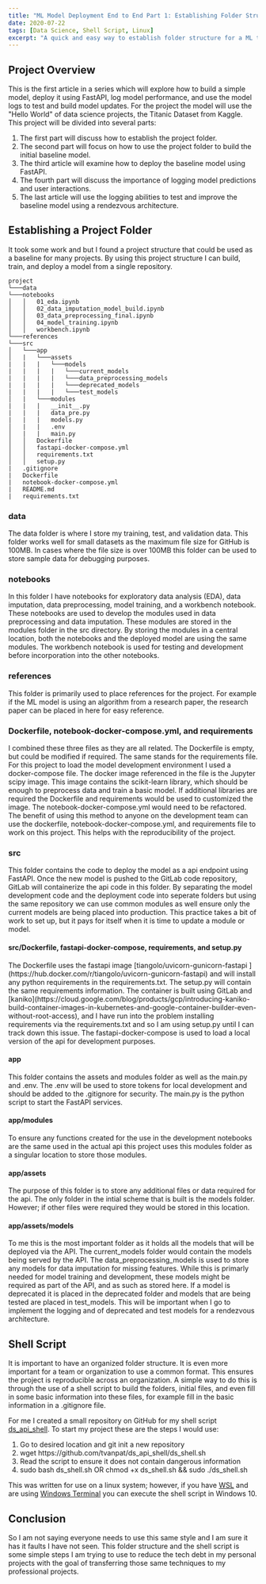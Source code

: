 ```yaml
---
title: "ML Model Deployment End to End Part 1: Establishing Folder Structure"
date: 2020-07-22
tags: [Data Science, Shell Script, Linux]
excerpt: "A quick and easy way to establish folder structure for a ML training and deployment project"
---
```


<H2>Project Overview</H2>
This is the first article in a series which will explore how to build a simple model, deploy it using FastAPI, log model performance, and use the model logs to test and build model updates.  For the project the model will use the "Hello World" of data science projects, the Titanic Dataset from Kaggle.  This project will be divided into several parts:

<ol>
<li>The first part will discuss how to establish the project folder.</li>
<li>The second part will focus on how to use the project folder to build the initial baseline model.</li>
<li>The third article will examine how to deploy the baseline model using FastAPI.</li>
<li>The fourth part will discuss the importance of logging model predictions and user interactions.</li>
<li>The last article will use the logging abilities to test and improve the baseline model using a rendezvous architecture.</li>
</ol>
    
<H2>Establishing a Project Folder</H2>
It took some work and but I found a project structure that could be used as a baseline for many projects.  By using this project structure I can build, train, and deploy a model from a single repository.

```
project
└───data
└───notebooks
│   │   01_eda.ipynb
│   │   02_data_imputation_model_build.ipynb
│   │   03_data_preprocessing_final.ipynb
│   │   04_model_training.ipynb
│   │   workbench.ipynb
└───references
└───src
│   └───app
│   |   └───assets
|   |   |   └───models
|   |   |   |   └───current_models
|   |   |   |   └───data_preprocessing_models
|   |   |   |   └───deprecated_models
|   |   |   |   └───test_models
│   |   └───modules
|   |   |   __init__.py
|   |   |   data_pre.py
|   |   |   models.py
│   |   |   .env
│   |   |   main.py
│   │   Dockerfile
│   │   fastapi-docker-compose.yml
│   │   requirements.txt
│   │   setup.py
|   .gitignore
|   Dockerfile
|   notebook-docker-compose.yml
|   README.md
|   requirements.txt
```

<H3>data</H3>
The data folder is where I store my training, test, and validation data.  This folder works well for small datasets as the maximum file size for GitHub is 100MB.  In cases where the file size is over 100MB this folder can be used to store sample data for debugging purposes.

<H3>notebooks</H3>
In this folder I have notebooks for exploratory data analysis (EDA), data imputation, data preprocessing, model training, and a workbench notebook.  These notebooks are used to develop the modules used in data preprocessing and data imputation.  These modules are stored in the modules folder in the src directory.  By storing the modules in a central location, both the notebooks and the deployed model are using the same modules.  The workbench notebook is used for testing and development before incorporation into the other notebooks.

<H3>references</H3>
This folder is primarily used to place references for the project.  For example if the ML model is using an algorithm from a research paper, the research paper can be placed in here for easy reference.

<H3>Dockerfile, notebook-docker-compose.yml, and requirements</H3>
I combined these three files as they are all related.  The Dockerfile is empty, but could be modified if required.  The same stands for the requirements file.  For this project to load the model development environment I used a docker-compose file.  The docker image referenced in the file is the Jupyter scipy image.  This image contains the scikit-learn library, which should be enough to preprocess data and train a basic model.  If additional libraries are required the Dockerfile and requirements would be used to customized the image.  The notebook-docker-compose.yml would need to be refactored.  The benefit of using this method to anyone on the development team can use the dockerfile, notebook-docker-compose.yml, and requirements file to work on this project.  This helps with the reproducibility of the project.

<H3>src</H3>
This folder contains the code to deploy the model as a api endpoint using FastAPI.  Once the new model is pushed to the GitLab code repository, GitLab will containerize the api code in this folder.  By separating the model development code and the deployment code into seperate folders but using the same repository we can use common modules as well ensure only the current models are being placed into production.  This practice takes a bit of work to set up, but it pays for itself when it is time to update a module or model.

<H4>src/Dockerfile, fastapi-docker-compose, requirements, and setup.py</H4>
The Dockerfile uses the fastapi image [tiangolo/uvicorn-gunicorn-fastapi
](https://hub.docker.com/r/tiangolo/uvicorn-gunicorn-fastapi) and will install any python requirements in the requirements.txt.  The setup.py will contain the same requirements information.  The container is built using GitLab and [kaniko](https://cloud.google.com/blog/products/gcp/introducing-kaniko-build-container-images-in-kubernetes-and-google-container-builder-even-without-root-access), and I have run into the problem installing requirements via the requirements.txt and so I am using setup.py until I can track down this issue.  The fastapi-docker-compose is used to load a local version of the api for development purposes.  

<h4>app</H4>
This folder contains the assets and modules folder as well as the main.py and .env.  The .env will be used to store tokens for local development and should be added to the .gitignore for security.  The main.py is the python script to start the FastAPI services.  

<h4>app/modules</H4>
To ensure any functions created for the use in the development notebooks are the same used in the actual api this project uses this modules folder as a singular location to store those modules.

<h4>app/assets</H4>
The purpose of this folder is to store any additional files or data required for the api.  The only folder in the intial scheme that is built is the models folder.  However; if other files were required they would be stored in this location.

<h4>app/assets/models</H4>
To me this is the most important folder as it holds all the models that will be deployed via the API.  The current_models folder would contain the models being served by the API.  The data_preprocessing_models is used to store any models for data imputation for missing features.  While this is primarly needed for model training and development, these models might be required as part of the API, and as such as stored here.  If a model is deprecated it is placed in the deprecated folder and models that are being tested are placed in test_models.  This will be important when I go to implement the logging and of deprecated and test models for a rendezvous architecture.

<H2>Shell Script</H2>
It is important to have an organized folder structure.  It is even more important for a team or organization to use a common format.  This ensures the project is reproducible across an organization.  A simple way to do this is through the use of a shell script to build the folders, initial files, and even fill in some basic information into these files, for example fill in the basic information in a .gitignore file.

For me I created a small repository on GitHub for my shell script [ds_api_shell](https://github.com/tvanpat/ds_api_shell).  To start my project these are the steps I would use:

<ol>
<li>Go to desired location and git init a new repository</li>
<li>wget https://github.com/tvanpat/ds_api_shell/ds_shell.sh</li>
<li>Read the script to ensure it does not contain dangerous information</li>
<li>sudo bash ds_shell.sh OR chmod +x ds_shell.sh && sudo ./ds_shell.sh</li>
</ol>

This was written for use on a linux system; however, if you have [WSL](https://docs.microsoft.com/en-us/windows/wsl/install-win10) and are using [Windows Terminal](https://docs.microsoft.com/en-us/windows/terminal/) you can execute the shell script in Windows 10.

<H2>Conclusion</H2>
So I am not saying everyone needs to use this same style and I am sure it has it faults I have not seen.  This folder structure and the shell script is some simple steps I am trying to use to reduce the tech debt in my personal projects with the goal of transferring those same techniques to my professional projects.